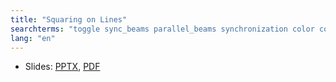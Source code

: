 ```yaml
---
title: "Squaring on Lines"
searchterms: "toggle sync_beams parallel_beams synchronization color colour colour_sensor advanced align squaring_on_lines my_blocks square_up straighten_out"
lang: "en"
---
```

 <ul>
 <li class="ng-binding">Slides:
 <a href="translations/en-us/advanced/GyroWallFollow.pptx">PPTX</a>,
 <a href="translations/en-us/advanced/GyroWallFollow.pdf">PDF</a>
 </li>
 </ul>
